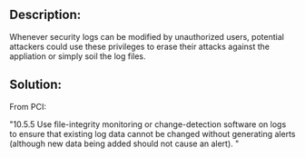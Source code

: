 ## Description:

Whenever security logs can be modified by unauthorized users, potential attackers could use these
privileges to erase their attacks against the appliation or simply soil the log files.


## Solution:


From PCI:

"10.5.5 Use file-integrity monitoring or change-detection software on logs  to ensure that existing 
log data cannot be changed without generating alerts (although new data being added should not cause an alert). "
